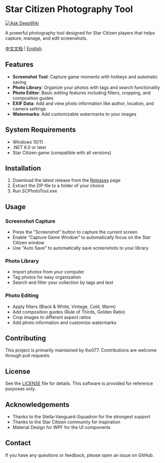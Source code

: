 # Star Citizen Photography Tool
[![Ask DeepWiki](https://deepwiki.com/badge.svg)](https://deepwiki.com/lhx077/Star-Citizen-Photo-Tool)

A powerful photography tool designed for Star Citizen players that helps capture, manage, and edit screenshots.

[中文文档](README_CN.md) | [English](README.md)

## Features

- **Screenshot Tool**: Capture game moments with hotkeys and automatic saving
- **Photo Library**: Organize your photos with tags and search functionality
- **Photo Editor**: Basic editing features including filters, cropping, and composition guides
- **EXIF Data**: Add and view photo information like author, location, and camera settings
- **Watermarks**: Add customizable watermarks to your images

## System Requirements

- Windows 10/11
- .NET 6.0 or later
- Star Citizen game (compatible with all versions)

## Installation

1. Download the latest release from the [Releases](https://github.com/lhx077/Star-Citizen-Photo-Tool/releases) page
2. Extract the ZIP file to a folder of your choice
3. Run SCPhotoTool.exe

## Usage

### Screenshot Capture

- Press the "Screenshot" button to capture the current screen
- Enable "Capture Game Window" to automatically focus on the Star Citizen window
- Use "Auto Save" to automatically save screenshots to your library

### Photo Library

- Import photos from your computer
- Tag photos for easy organization
- Search and filter your collection by tags and text

### Photo Editing

- Apply filters (Black & White, Vintage, Cold, Warm)
- Add composition guides (Rule of Thirds, Golden Ratio)
- Crop images to different aspect ratios
- Add photo information and customize watermarks

## Contributing

This project is primarily maintained by lhx077. Contributions are welcome through pull requests.

## License

See the [LICENSE](LICENSE) file for details. This software is provided for reference purposes only.

## Acknowledgements

- Thanks to the Stella-Vanguard-Squadron for the strongest support
- Thanks to the Star Citizen community for inspiration
- Material Design for WPF for the UI components

## Contact

If you have any questions or feedback, please open an issue on GitHub. 
